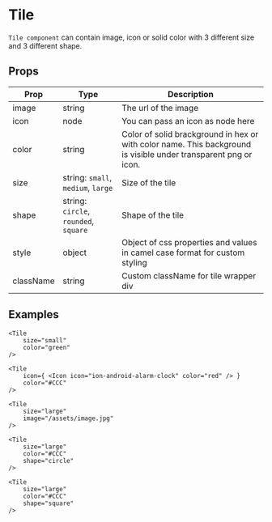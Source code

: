 # Tile

`Tile component` can contain image, icon or solid color with 3 different size and 3 different shape.

## Props

| Prop | Type | Description |
| ---- | ---- | ----------- |
| image | string | The url of the image |
| icon | node | You can pass an icon as node here |
| color | string | Color of solid brackground in hex or with color name. This background is visible under transparent png or icon.
| size | string: `small`, `medium`, `large` | Size of the tile |
| shape | string: `circle`, `rounded`, `square` | Shape of the tile |
| style | object | Object of css properties and values in camel case format for custom styling |
| className | string | Custom className for tile wrapper div |

## Examples

```
<Tile
    size="small"
    color="green"
/>

<Tile
    icon={ <Icon icon="ion-android-alarm-clock" color="red" /> }
    color="#CCC"
/>

<Tile
    size="large"
    image="/assets/image.jpg"
/>

<Tile
    size="large"
    color="#CCC"
    shape="circle"
/>

<Tile
    size="large"
    color="#CCC"
    shape="square"
/>
```
